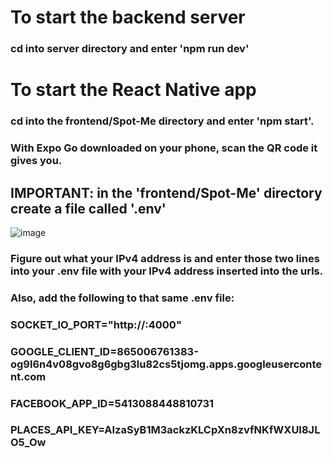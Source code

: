 # To start the backend server
### cd into server directory and enter 'npm run dev'
# To start the React Native app
### cd into the frontend/Spot-Me directory and enter 'npm start'. <br />
### With Expo Go downloaded on your phone, scan the QR code it gives you.
## IMPORTANT: in the 'frontend/Spot-Me' directory create a file called '.env' <br />
![image](https://user-images.githubusercontent.com/43146033/205471910-8bb94d8b-2126-4951-aec6-03edafbbafea.png) <br />
### Figure out what your IPv4 address is and enter those two lines into your .env file with your IPv4 address inserted into the urls. 
### Also, add the following to that same .env file:
### SOCKET_IO_PORT="http://<your IPv4 Address>:4000"
### GOOGLE_CLIENT_ID=865006761383-og9l6n4v08gvo8g6gbg3lu82cs5tjomg.apps.googleusercontent.com
### FACEBOOK_APP_ID=5413088448810731
### PLACES_API_KEY=AIzaSyB1M3ackzKLCpXn8zvfNKfWXUI8JLO5_Ow


